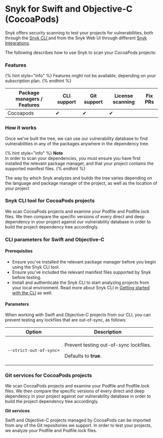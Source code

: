 # Snyk for Swift and Objective-C (CocoaPods)

Snyk offers security scanning to test your projects for vulnerabilities, both through the [Snyk CLI ](../../../snyk-cli/)and from the Snyk Web UI through different [Snyk Integrations](../../../integrations/).

The following describes how to use Snyk to scan your CocoaPods projects:

### Features

{% hint style="info" %}
Features might not be available, depending on your subscription plan.
{% endhint %}

| Package managers / Features | CLI support | Git support | License scanning | Fix PRs |
| --------------------------- | ----------- | ----------- | ---------------- | ------- |
| Cocoapods                   | ✔︎          | ✔︎          | ✔︎               |         |

### **How it works**

Once we’ve built the tree, we can use our vulnerability database to find vulnerabilities in any of the packages anywhere in the dependency tree.

{% hint style="info" %}
**Note**\
In order to scan your dependencies, you must ensure you have first installed the relevant package manager, and that your project contains the supported manifest files.
{% endhint %}

The way by which Snyk analyzes and builds the tree varies depending on the language and package manager of the project, as well as the location of your project

### Snyk CLI tool for CocoaPods projects

We scan CocoaPods projects and examine your Podfile and Podfile.lock files. We then compare the specific versions of every direct and deep dependency in your project against our vulnerability database in order to build the project dependency tree accordingly.

### **CLI parameters for Swift and Objective-C**

#### **Prerequisites**

* Ensure you've installed the relevant package manager before you begin using the Snyk CLI tool.
* Ensure you've included the relevant manifest files supported by Snyk before testing.
* Install and authenticate the Snyk CLI to start analyzing projects from your local environment. Read more about Snyk CLI in [Getting started with the CLI](../../../snyk-cli/getting-started-with-the-cli.md) as well.

#### **Parameters**

When working with Swift and Objective-C projects from our CLI, you can prevent testing any lockfiles that are out-of-sync, as follows:

| Option                  | Description                                                                            |
| ----------------------- | -------------------------------------------------------------------------------------- |
| `--strict-out-of-sync=` | <p>Prevent testing out-of-sync lockfiles.</p><p>Defaults to <strong>true</strong>.</p> |

### Git services for CocoaPods projects

We scan CocoaPods projects and examine your Podfile and Podfile.lock files. We then compare the specific versions of every direct and deep dependency in your project against our vulnerability database in order to build the project dependency tree accordingly.

**Git services**

Swift and Objective-C projects managed by CocoaPods can be imported from any of the Git repositories we support. In order to test your projects, we analyze your Podfile and Podfile.lock files.
